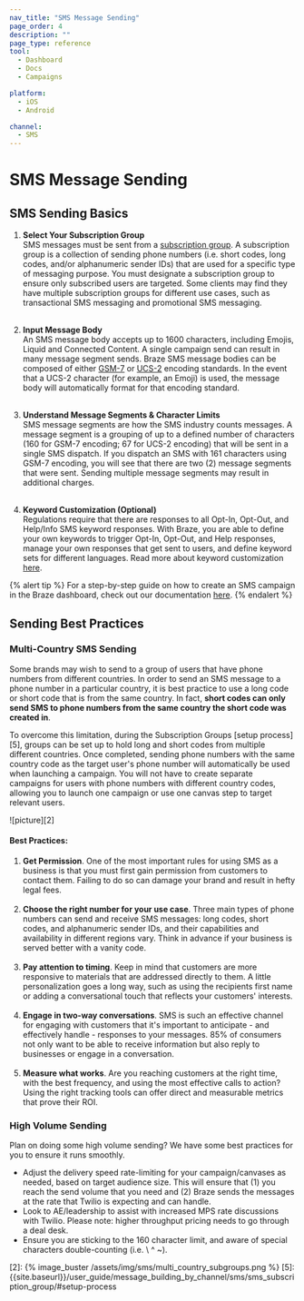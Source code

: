 ```yaml
---
nav_title: "SMS Message Sending"
page_order: 4
description: ""
page_type: reference
tool:
  - Dashboard
  - Docs
  - Campaigns

platform:
  - iOS
  - Android

channel:
  - SMS
---
```


# SMS Message Sending

## SMS Sending Basics

1. __Select Your Subscription Group__<br>
SMS messages must be sent from a [subscription group](({{Site.baseurl}}/user_guide/onboarding_with_braze/sms_setup/sms_subscription_groups/)). A subscription group is a collection of sending phone numbers (i.e. short codes, long codes, and/or alphanumeric sender IDs) that are used for a specific type of messaging purpose. You must designate a subscription group to ensure only subscribed users are targeted. Some clients may find they have multiple subscription groups for different use cases, such as transactional SMS messaging and promotional SMS messaging.<br><br>

2. __Input Message Body__<br>
An SMS message body accepts up to 1600 characters, including Emojis, Liquid and Connected Content. A single campaign send can result in many message segment sends. Braze SMS message bodies can be composed of either [GSM-7](https://en.wikipedia.org/wiki/GSM_03.38) or [UCS-2](https://en.wikipedia.org/wiki/Universal_Coded_Character_Set) encoding standards. In the event that a UCS-2 character (for example, an Emoji) is used, the message body will automatically format for that encoding standard.<br><br> 

3. __Understand Message Segments & Character Limits__<br>
SMS message segments are how the SMS industry counts messages. A message segment is a grouping of up to a defined number of characters (160 for GSM-7 encoding; 67 for UCS-2 encoding) that will be sent in a single SMS dispatch. If you dispatch an SMS with 161 characters using GSM-7 encoding, you will see that there are two (2) message segments that were sent. Sending multiple message segments may result in additional charges.<br><br>

4. __Keyword Customization (Optional)__<br>
Regulations require that there are responses to all Opt-In, Opt-Out, and Help/Info SMS keyword responses. With Braze, you are able to define your own keywords to trigger Opt-In, Opt-Out, and Help responses, manage your own responses that get sent to users, and define keyword sets for different languages. Read more about keyword customization [here]({{site.baseurl}}/user_guide/message_building_by_channel/sms/keywords/).

{% alert tip %}
For a step-by-step guide on how to create an SMS campaign in the Braze dashboard, check out our documentation [here]({{site.baseurl}}/user_guide/message_building_by_channel/sms/create/).
{% endalert %}

## Sending Best Practices

### Multi-Country SMS Sending
Some brands may wish to send to a group of users that have phone numbers from different countries. In order to send an SMS message to a phone number in a particular country, it is best practice to use a long code or short code that is from the same country. In fact, __short codes can only send SMS to phone numbers from the same country the short code was created in__. 

To overcome this limitation, during the Subscription Groups [setup process][5], groups can be set up to hold long and short codes from multiple different countries. Once completed, sending phone numbers with the same country code as the target user's phone number will automatically be used when launching a campaign. You will not have to create separate campaigns for users with phone numbers with different country codes, allowing you to launch one campaign or use one canvas step to target relevant users.

![picture][2]

#### Best Practices:

1. __Get Permission__. One of the most important rules for using SMS as a business is that you must first gain permission from customers to contact them. Failing to do so can damage your brand and result in hefty legal fees.<br><br>
2. __Choose the right number for your use case__. Three main types of phone numbers can send and receive SMS messages: long codes, short codes, and alphanumeric sender IDs, and their capabilities and availability in different regions vary. Think in advance if your business is served better with a vanity code. <br><br>
3. __Pay attention to timing__. Keep in mind that customers are more responsive to materials that are addressed directly to them. A little personalization goes a long way, such as using the recipients first name or adding a conversational touch that reflects your customers' interests.<br><br>
4. __Engage in two-way conversations__. SMS is such an effective channel for engaging with customers that it's important to anticipate - and effectively handle - responses to your messages. 85% of consumers not only want to be able to receive information but also reply to businesses or engage in a conversation.<br><br>
5. __Measure what works__. Are you reaching customers at the right time, with the best frequency, and using the most effective calls to action? Using the right tracking tools can offer direct and measurable metrics that prove their ROI. 

### High Volume Sending

Plan on doing some high volume sending? We have some best practices for you to ensure it runs smoothly.

- Adjust the delivery speed rate-limiting for your campaign/canvases as needed, based on target audience size. This will ensure that (1) you reach the send volume that you need and (2) Braze sends the messages at the rate that Twilio is expecting and can handle.
- Look to AE/leadership to assist with increased MPS rate discussions with Twilio.
Please note: higher throughput pricing needs to go through a deal desk.
- Ensure you are sticking to the 160 character limit, and aware of special characters double-counting (i.e. \ ^ &#126;). 

[2]: {% image_buster /assets/img/sms/multi_country_subgroups.png %}
[5]: {{site.baseurl}}/user_guide/message_building_by_channel/sms/sms_subscription_group/#setup-process
